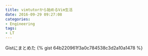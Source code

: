 ```yaml
---
title: vimtutorから始めるVim生活
date: 2016-09-29 09:27:08
categories:
- Engineering
tags:
- LT
---
```


Gistにまとめた
{% gist 64b220961f3a0c784538c3d2a10a1478 %}
